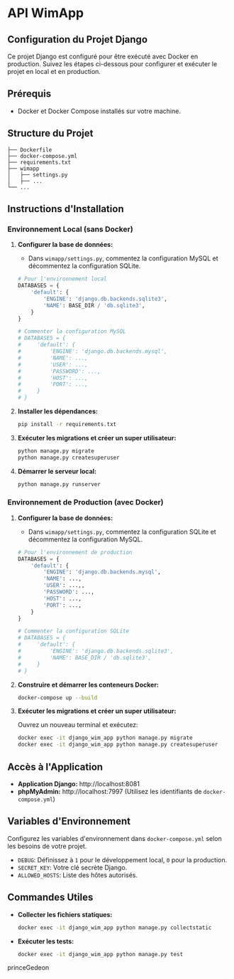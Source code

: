 # API WimApp 

## Configuration du Projet Django 

Ce projet Django est configuré pour être exécuté avec Docker en production. Suivez les étapes ci-dessous pour configurer et exécuter le projet en local et en production.

## Prérequis

- Docker et Docker Compose installés sur votre machine.

## Structure du Projet

```
├── Dockerfile
├── docker-compose.yml
├── requirements.txt
├── wimapp
│   ├── settings.py
│   ├── ...
└── ...
```

## Instructions d'Installation

### Environnement Local (sans Docker)

1. **Configurer la base de données:**
   - Dans `wimapp/settings.py`, commentez la configuration MySQL et décommentez la configuration SQLite.

   ```python
   # Pour l'environnement local
   DATABASES = {
       'default': {
           'ENGINE': 'django.db.backends.sqlite3',
           'NAME': BASE_DIR / 'db.sqlite3',
       }
   }

   # Commenter la configuration MySQL
   # DATABASES = {
   #     'default': {
   #         'ENGINE': 'django.db.backends.mysql',
   #         'NAME': ...,
   #         'USER': ...,
   #         'PASSWORD': ...,
   #         'HOST': ...,
   #         'PORT': ...,
   #     }
   # }
   ```

2. **Installer les dépendances:**

   ```bash
   pip install -r requirements.txt
   ```

3. **Exécuter les migrations et créer un super utilisateur:**

   ```bash
   python manage.py migrate
   python manage.py createsuperuser
   ```

4. **Démarrer le serveur local:**

   ```bash
   python manage.py runserver
   ```

### Environnement de Production (avec Docker)

1. **Configurer la base de données:**
   - Dans `wimapp/settings.py`, commentez la configuration SQLite et décommentez la configuration MySQL.

   ```python
   # Pour l'environnement de production
   DATABASES = {
       'default': {
           'ENGINE': 'django.db.backends.mysql',
           'NAME': ...,
           'USER': ...,,
           'PASSWORD': ...,
           'HOST': ...,
           'PORT': ...,
       }
   }

   # Commenter la configuration SQLite
   # DATABASES = {
   #     'default': {
   #         'ENGINE': 'django.db.backends.sqlite3',
   #         'NAME': BASE_DIR / 'db.sqlite3',
   #     }
   # }
   ```

2. **Construire et démarrer les conteneurs Docker:**

   ```bash
   docker-compose up --build
   ```

3. **Exécuter les migrations et créer un super utilisateur:**

   Ouvrez un nouveau terminal et exécutez:

   ```bash
   docker exec -it django_wim_app python manage.py migrate
   docker exec -it django_wim_app python manage.py createsuperuser
   ```

## Accès à l'Application

- **Application Django:** http://localhost:8081
- **phpMyAdmin:** http://localhost:7997 (Utilisez les identifiants de `docker-compose.yml`)

## Variables d'Environnement

Configurez les variables d'environnement dans `docker-compose.yml` selon les besoins de votre projet.

- `DEBUG`: Définissez à `1` pour le développement local, `0` pour la production.
- `SECRET_KEY`: Votre clé secrète Django.
- `ALLOWED_HOSTS`: Liste des hôtes autorisés.

## Commandes Utiles

- **Collecter les fichiers statiques:**

  ```bash
  docker exec -it django_wim_app python manage.py collectstatic
  ```

- **Exécuter les tests:**

  ```bash
  docker exec -it django_wim_app python manage.py test
  ```



princeGedeon
